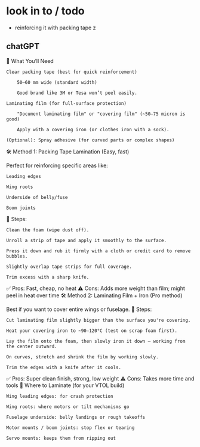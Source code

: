 # look in to / todo 

- reinforcing it with packing tape 
z
## chatGPT 

🔧 What You’ll Need

    Clear packing tape (best for quick reinforcement)

        50–60 mm wide (standard width)

        Good brand like 3M or Tesa won’t peel easily.

    Laminating film (for full-surface protection)

        "Document laminating film" or "covering film" (~50–75 micron is good)

        Apply with a covering iron (or clothes iron with a sock).

    (Optional): Spray adhesive (for curved parts or complex shapes)

🛠️ Method 1: Packing Tape Lamination (Easy, fast)

Perfect for reinforcing specific areas like:

    Leading edges

    Wing roots

    Underside of belly/fuse

    Boom joints

🔹 Steps:

    Clean the foam (wipe dust off).

    Unroll a strip of tape and apply it smoothly to the surface.

    Press it down and rub it firmly with a cloth or credit card to remove bubbles.

    Slightly overlap tape strips for full coverage.

    Trim excess with a sharp knife.

✅ Pros: Fast, cheap, no heat
⚠️ Cons: Adds more weight than film; might peel in heat over time
🛠️ Method 2: Laminating Film + Iron (Pro method)

Best if you want to cover entire wings or fuselage.
🔹 Steps:

    Cut laminating film slightly bigger than the surface you're covering.

    Heat your covering iron to ~90–120°C (test on scrap foam first).

    Lay the film onto the foam, then slowly iron it down — working from the center outward.

    On curves, stretch and shrink the film by working slowly.

    Trim the edges with a knife after it cools.

✅ Pros: Super clean finish, strong, low weight
⚠️ Cons: Takes more time and tools
🧠 Where to Laminate (for your VTOL build)

    Wing leading edges: for crash protection

    Wing roots: where motors or tilt mechanisms go

    Fuselage underside: belly landings or rough takeoffs

    Motor mounts / boom joints: stop flex or tearing

    Servo mounts: keeps them from ripping out
